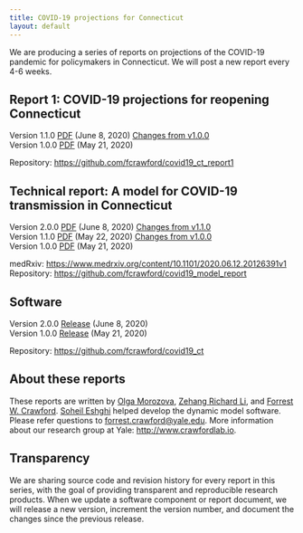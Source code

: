```yaml
---
title: COVID-19 projections for Connecticut
layout: default
---
```


We are producing a series of reports on projections of the COVID-19 pandemic for policymakers in Connecticut. We will post a new report every 4-6 weeks. 

## Report 1: COVID-19 projections for reopening Connecticut

Version 1.1.0 [PDF](https://github.com/fcrawford/covid19_ct_report1/releases/download/v1.1.0/report1.pdf) (June 8, 2020) [Changes from v1.0.0](https://github.com/fcrawford/covid19_ct_report1/compare/v1.0.0...v1.1.0)<br> 
Version 1.0.0 [PDF](https://github.com/fcrawford/covid19_ct_report1/releases/download/v1.0.0/report1.pdf) (May 21, 2020) 

Repository: <https://github.com/fcrawford/covid19_ct_report1>


## Technical report: A model for COVID-19 transmission in Connecticut
Version 2.0.0 [PDF](https://github.com/fcrawford/covid19_model_report/releases/download/v2.0.0/covid19_tech_report.pdf) (June 8, 2020) [Changes from v1.1.0](https://github.com/fcrawford/covid19_model_report/compare/v1.1.0...v2.0.0)<br>
Version 1.1.0 [PDF](https://github.com/fcrawford/covid19_model_report/releases/download/v1.1.0/covid19_tech_report.pdf) (May 22, 2020) [Changes from v1.0.0](https://github.com/fcrawford/covid19_model_report/compare/v1.0.0...v1.1.0)<br>
Version 1.0.0 [PDF](https://github.com/fcrawford/covid19_model_report/releases/download/v1.0.0/covid19_tech_report.pdf) (May 21, 2020)

medRxiv: <https://www.medrxiv.org/content/10.1101/2020.06.12.20126391v1><br>
Repository: <https://github.com/fcrawford/covid19_model_report>


## Software 

Version 2.0.0 [Release](https://github.com/fcrawford/covid19_ct/releases/tag/v2.0.0) (June 8, 2020)<br>
Version 1.0.0 [Release](https://github.com/fcrawford/covid19_ct/releases/tag/v1.0.0) (May 21, 2020) 

Repository: <https://github.com/fcrawford/covid19_ct>


## About these reports

These reports are written by [Olga Morozova](http://campuspress.yale.edu/omorozova/), [Zehang Richard Li](https://zehangli.com/), and [Forrest W. Crawford](http://www.crawfordlab.io/). [Soheil Eshghi](http://www.soheileshghi.com/) helped develop the dynamic model software.  Please refer questions to <forrest.crawford@yale.edu>.  More information about our research group at Yale: <http://www.crawfordlab.io>. 

## Transparency

We are sharing source code and revision history for every report in this series, with the goal of providing transparent and reproducible research products.  When we update a software component or report document, we will release a new version, increment the version number, and document the changes since the previous release.  


